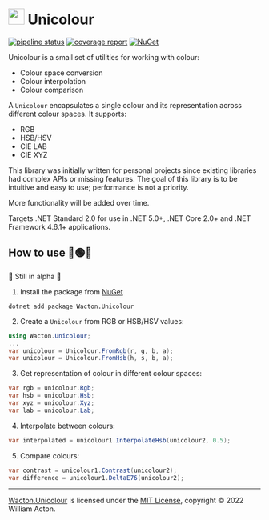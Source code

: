 # <img src="https://gitlab.com/Wacton/Unicolour/-/raw/main/Unicolour/Resources/Unicolour.png" width="32" height="32"> Unicolour
[![pipeline status](https://gitlab.com/Wacton/Unicolour/badges/main/pipeline.svg)](https://gitlab.com/Wacton/Unicolour/-/commits/main)
[![coverage report](https://gitlab.com/Wacton/Unicolour/badges/main/coverage.svg)](https://gitlab.com/Wacton/Unicolour/-/commits/main)
[![NuGet](https://badgen.net/nuget/v/Wacton.Unicolour?icon)](https://www.nuget.org/packages/Wacton.Unicolour/)

Unicolour is a small set of utilities for working with colour:
- Colour space conversion
- Colour interpolation
- Colour comparison

A `Unicolour` encapsulates a single colour and its representation across different colour spaces. It supports:
- RGB
- HSB/HSV
- CIE LAB
- CIE XYZ

This library was initially written for personal projects since existing libraries had complex APIs or missing features.
The goal of this library is to be intuitive and easy to use; performance is not a priority.

More functionality will be added over time.

Targets .NET Standard 2.0 for use in .NET 5.0+, .NET Core 2.0+ and .NET Framework 4.6.1+ applications.

## How to use 🔴🟢🔵
🚧 Still in alpha 🚧

1. Install the package from [NuGet](https://www.nuget.org/packages/Wacton.Unicolour/) 
```
dotnet add package Wacton.Unicolour
```

2. Create a `Unicolour` from RGB or HSB/HSV values:
```c#
using Wacton.Unicolour;
...
var unicolour = Unicolour.FromRgb(r, g, b, a);
var unicolour = Unicolour.FromHsb(h, s, b, a);
```

3. Get representation of colour in different colour spaces:
```c#
var rgb = unicolour.Rgb;
var hsb = unicolour.Hsb;
var xyz = unicolour.Xyz;
var lab = unicolour.Lab;
```

4. Interpolate between colours:
```c#
var interpolated = unicolour1.InterpolateHsb(unicolour2, 0.5);
```

5. Compare colours:
```c#
var contrast = unicolour1.Contrast(unicolour2);
var difference = unicolour1.DeltaE76(unicolour2);
```

---

[Wacton.Unicolour](https://gitlab.com/Wacton/Unicolour) is licensed under the [MIT License](https://choosealicense.com/licenses/mit/), copyright © 2022 William Acton.
